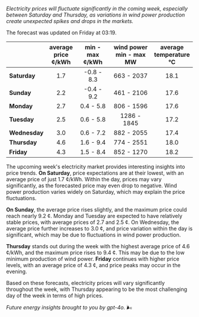 *Electricity prices will fluctuate significantly in the coming week, especially between Saturday and Thursday, as variations in wind power production create unexpected spikes and drops in the markets.*

The forecast was updated on Friday at 03:19.

|              | average<br>price<br>¢/kWh | min - max<br>¢/kWh | wind power<br>min - max<br>MW | average<br>temperature<br>°C |
|:-------------|:----------------:|:----------------:|:-------------:|:-------------:|
| **Saturday** | 1.7              | -0.8 - 8.3       | 663 - 2037    | 18.1          |
| **Sunday**   | 2.2              | -0.4 - 9.2       | 461 - 2106    | 17.6          |
| **Monday**   | 2.7              | 0.4 - 5.8        | 806 - 1596    | 17.6          |
| **Tuesday**  | 2.5              | 0.6 - 5.8        | 1286 - 1845   | 17.2          |
| **Wednesday**| 3.0              | 0.6 - 7.2        | 882 - 2055    | 17.4          |
| **Thursday** | 4.6              | 1.6 - 9.4        | 774 - 2551    | 18.0          |
| **Friday**   | 4.3              | 1.5 - 8.4        | 852 - 1270    | 18.2          |

The upcoming week's electricity market provides interesting insights into price trends. **On Saturday**, price expectations are at their lowest, with an average price of just 1.7 ¢/kWh. Within the day, prices may vary significantly, as the forecasted price may even drop to negative. Wind power production varies widely on Saturday, which may explain the price fluctuations.

**On Sunday**, the average price rises slightly, and the maximum price could reach nearly 9.2 ¢. Monday and Tuesday are expected to have relatively stable prices, with average prices of 2.7 and 2.5 ¢. On Wednesday, the average price further increases to 3.0 ¢, and price variation within the day is significant, which may be due to fluctuations in wind power production.

**Thursday** stands out during the week with the highest average price of 4.6 ¢/kWh, and the maximum price rises to 9.4 ¢. This may be due to the low minimum production of wind power. **Friday** continues with higher price levels, with an average price of 4.3 ¢, and price peaks may occur in the evening.

Based on these forecasts, electricity prices will vary significantly throughout the week, with Thursday appearing to be the most challenging day of the week in terms of high prices.

*Future energy insights brought to you by gpt-4o.* 🌬️
